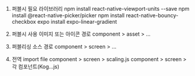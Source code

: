 1. 퍼블시 필요 라이브러리
npm install react-native-viewport-units --save
npm install @react-native-picker/picker
npm install react-native-bouncy-checkbox
expo install expo-linear-gradient

2. 퍼블시 사용 이미지 또는 아이콘 경로
component > asset > ...

3. 퍼블리싱 소스 경로
component > screen > ...

4. 전역 import file
component > screen > scaling.js
component > screen > 각 컴포넌트(Kog...js)
